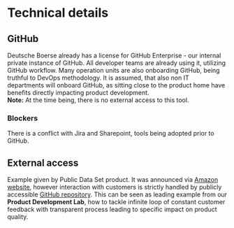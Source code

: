 # Technical details

##  GitHub

Deutsche Boerse already has a license for GitHub Enterprise - our internal private instance of GitHub. All developer 
teams are already using it, utilizing GitHub workflow. Many operation units are also onboarding GitHub, being 
truthful to DevOps methodology. It is assumed, that also non IT departments will onboard GitHub, as sitting close to the 
product home have benefits directly impacting product development.  
**Note:** At the time being, there is no external access to this tool.

### Blockers

There is a conflict with Jira and Sharepoint, tools being adopted prior to GitHub.

## External access

Example given by Public Data Set product. It was announced via [Amazon website](https://aws.amazon.com/public-datasets/deutsche-boerse-pds/), 
however interaction with customers is strictly handled by publicly accessible [GitHub repository](https://github.com/Deutsche-Boerse/dbg-pds). 
This can be seen as leading example from our **Product Development Lab**, how to tackle infinite loop of constant customer 
feedback with transparent process leading to specific impact on product quality.